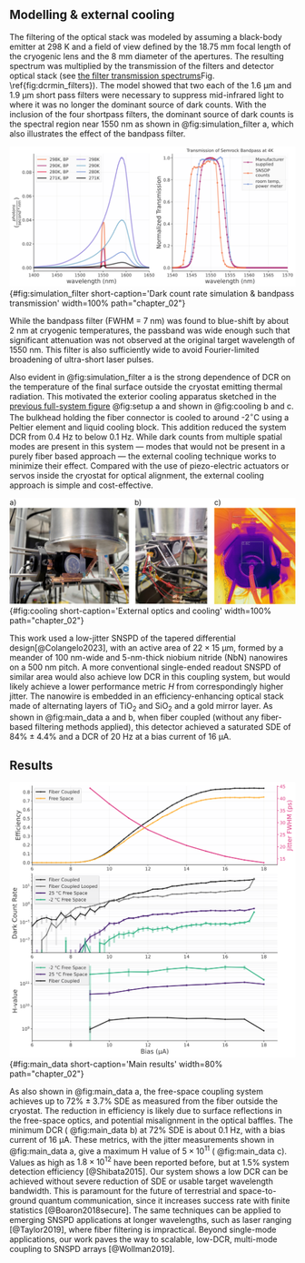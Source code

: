 ## Modelling & external cooling

<!-- <span style="color: orange">stuff here about the numbers in the model. Could include the equation with the angular dependance of the lens</span> -->

The filtering of the optical stack was modeled by assuming a black-body emitter at 298 K and a field of view defined by the 18.75 mm focal length of the cryogenic lens and the 8 mm diameter of the apertures. The resulting spectrum was multiplied by the transmission of the filters and detector optical stack (see <span class="html">[the filter transmission spectrums](./section_03_introduction.md#fig:dcrmin_filters)</span><span class="latex">Fig. \ref{fig:dcrmin_filters}</span>). The model showed that two each of the $1.6 \ \mathrm{\upmu m}$ and $1.9 \ \mathrm{\upmu m}$ short pass filters were necessary to suppress mid-infrared light to where it was no longer the dominant source of dark counts. With the inclusion of the four shortpass filters, the dominant source of dark counts is the spectral region near 1550 nm as shown in @fig:simulation_filter a, which also illustrates the effect of the bandpass filter. 

![**Dark count rate simulation & bandpass transmission** a)  Simulated photon flux at various laboratory temperatures with and without the 1550 nm bandpass filter (BP). b) Normalized transmission spectrum of the bandpass filter. Plotted at low temperature by measuring SNSPD count rate versus frequency of the illuminating laser](./figs/simulation_filter_thesis_light.svg){#fig:simulation_filter short-caption='Dark count rate simulation & bandpass transmission' width=100% path="chapter_02"}

While the bandpass filter (FWHM = 7 nm) was found to blue-shift by about 2 nm at cryogenic temperatures, the passband was wide enough such that significant attenuation was not observed at the original target wavelength of 1550 nm. This filter is also sufficiently wide to avoid Fourier-limited broadening of ultra-short laser pulses. 

Also evident in @fig:simulation_filter a is the strong dependence of DCR on the temperature of the final surface outside the cryostat emitting thermal radiation. This motivated the exterior cooling apparatus sketched in <span class="html"> the [previous full-system figure](./section_04_design_and_use.md#fig:setup)</span><span class="latex"> @fig:setup a</span> and shown in @fig:cooling b and c. The bulkhead holding the fiber connector is cooled to around -2$^\circ$C using a Peltier element and liquid cooling block. This addition reduced the system DCR from 0.4 Hz to below 0.1 Hz. While dark counts from multiple spatial modes are present in this system — modes that would not be present in a purely fiber based approach — the external cooling technique works to minimize their effect. Compared with the use of piezo-electric actuators or servos inside the cryostat for optical alignment, the external cooling approach is simple and cost-effective.


![**External optics and cooling** a) The mirror and XYZ translation fiber mount used on the exterior of the cryostat during normal low-dark-count operation. b) The liquid cooling block attached over a thermoelectric element onto the XYZ translation mount. Cooling a surface as close as possible to the fiber output reduced dark counts the best. Other visible wires power thermal probes. c) Infrared image showing the cooling effect on the XYZ mount](./figs/exterior_optics_and_cooling_light.png){#fig:cooling short-caption='External optics and cooling' width=100% path="chapter_02"}

This work used a low-jitter SNSPD of the tapered differential design[@Colangelo2023], with an active area of $22 \times 15  \ \mathrm{\upmu m}$, formed by a meander of 100 nm-wide and 5-nm-thick niobium nitride (NbN) nanowires on a 500 nm pitch. A more conventional single-ended readout SNSPD of similar area would also achieve low DCR in this coupling system, but would likely achieve a lower performance metric $H$ from correspondingly higher jitter. The nanowire is embedded in an efficiency-enhancing optical stack made of alternating layers of TiO$_2$ and SiO$_2$ and a gold mirror layer. As shown in @fig:main_data a  and b, when fiber coupled (without any fiber-based filtering methods applied), this detector achieved a saturated SDE of $84\% \pm 4.4 \%$ and a DCR of 20 Hz at a bias current of $16\ \mathrm{\upmu A}$. 

## Results

![**Main results** a) Photon count rate vs. bias current showing saturated system detection efficiency of 72\%. Detector jitter is also plotted, which decreases with increasing bias current. b) dark count rate vs. bias current for fiber coupled and free space coupled setups. c) values for the H metric derived from the data above for the free and fiber coupled configurations. ](./figs/thesis_main_data_light.svg){#fig:main_data short-caption='Main results' width=80% path="chapter_02"}

As also shown in @fig:main_data a, the free-space coupling system achieves up to $72 \% \pm 3.7 \%$ SDE as measured from the fiber outside the cryostat. The reduction in efficiency is likely due to surface reflections in the free-space optics, and potential misalignment in the optical baffles. The minimum DCR ( @fig:main_data b) at $72 \%$ SDE is about 0.1 Hz, with a bias current of 16 $\mathrm{\upmu A}$. These metrics, with the jitter measurements shown in @fig:main_data a, give a maximum H value of $5 \times 10^{11}$ ( @fig:main_data c). Values as high as $1.8 \times 10^{12}$ have been reported before, but at 1.5\% system detection efficiency [@Shibata2015]. Our system shows a low DCR can be achieved without severe reduction of SDE or usable target wavelength bandwidth. This is paramount for the future of terrestrial and space-to-ground quantum communication, since it increases success rate with finite statistics [@Boaron2018secure]. The same techniques can be applied to emerging SNSPD applications at longer wavelengths, such as laser ranging [@Taylor2019], where fiber filtering is impractical. Beyond single-mode applications, our work paves the way to scalable, low-DCR, multi-mode coupling to SNSPD arrays [@Wollman2019].